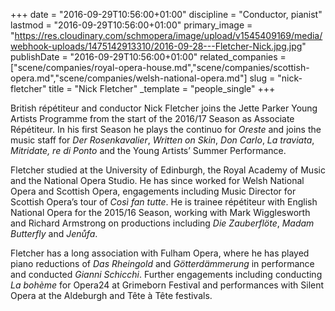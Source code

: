 +++
date = "2016-09-29T10:56:00+01:00"
discipline = "Conductor, pianist"
lastmod = "2016-09-29T10:56:00+01:00"
primary_image = "https://res.cloudinary.com/schmopera/image/upload/v1545409169/media/webhook-uploads/1475142913310/2016-09-28---Fletcher-Nick.jpg.jpg"
publishDate = "2016-09-29T10:56:00+01:00"
related_companies = ["scene/companies/royal-opera-house.md","scene/companies/scottish-opera.md","scene/companies/welsh-national-opera.md"]
slug = "nick-fletcher"
title = "Nick Fletcher"
_template = "people_single"
+++

British répétiteur and conductor Nick Fletcher joins the Jette Parker Young Artists Programme from the start of the 2016/17 Season as Associate Répétiteur. In his first Season he plays the continuo for *Oreste* and joins the music staff for *Der Rosenkavalier*, *Written on Skin*, *Don Carlo*, *La traviata*, *Mitridate, re di Ponto* and the Young Artists’ Summer Performance.

Fletcher studied at the University of Edinburgh, the Royal Academy of Music and the National Opera Studio. He has since worked for Welsh National Opera and Scottish Opera, engagements including Music Director for Scottish Opera’s tour of *Così fan tutte*. He is trainee répétiteur with English National Opera for the 2015/16 Season, working with Mark Wigglesworth and Richard Armstrong on productions including *Die Zauberflöte*, *Madam Butterfly* and *Jenůfa*.

Fletcher has a long association with Fulham Opera, where he has played piano reductions of *Das Rheingold* and *Götterdämmerung* in performance and conducted *Gianni Schicchi*. Further engagements including conducting *La bohème* for Opera24 at Grimeborn Festival and performances with Silent Opera at the Aldeburgh and Tête à Tête festivals.
